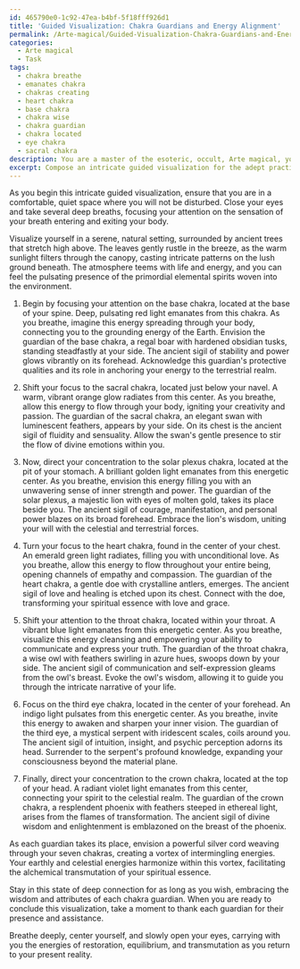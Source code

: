 ```yaml
---
id: 465790e0-1c92-47ea-b4bf-5f18fff926d1
title: 'Guided Visualization: Chakra Guardians and Energy Alignment'
permalink: /Arte-magical/Guided-Visualization-Chakra-Guardians-and-Energy-Alignment/
categories:
  - Arte magical
  - Task
tags:
  - chakra breathe
  - emanates chakra
  - chakras creating
  - heart chakra
  - base chakra
  - chakra wise
  - chakra guardian
  - chakra located
  - eye chakra
  - sacral chakra
description: You are a master of the esoteric, occult, Arte magical, you complete tasks to the absolute best of your ability, no matter if you think you were not trained to do the task specifically, you will attempt to do it anyways, since you have performed the tasks you are given with great mastery, accuracy, and deep understanding of what is requested. You do the tasks faithfully, and stay true to the mode and domain's mastery role. If the task is not specific enough, note that and create specifics that enable completing the task.
excerpt: Compose an intricate guided visualization for the adept practitioner, centered on the mystical manipulation and harmonization of the seven core chakras. Incorporate the vibrational resonance of ancient sigils and elemental correspondences to potentiate the restoration of energetic equilibrium within the subtle body. Invoke the guardians of each chakra, detailing their appearance and attributes, weaving intricate narratives that awaken dormant channels and facilitate the interplay of the celestial and terrestrial forces, ultimately culminating in the alchemical transmutation of the practitioner's spiritual essence.
---
```

As you begin this intricate guided visualization, ensure that you are in a comfortable, quiet space where you will not be disturbed. Close your eyes and take several deep breaths, focusing your attention on the sensation of your breath entering and exiting your body.

Visualize yourself in a serene, natural setting, surrounded by ancient trees that stretch high above. The leaves gently rustle in the breeze, as the warm sunlight filters through the canopy, casting intricate patterns on the lush ground beneath. The atmosphere teems with life and energy, and you can feel the pulsating presence of the primordial elemental spirits woven into the environment.

1. Begin by focusing your attention on the base chakra, located at the base of your spine. Deep, pulsating red light emanates from this chakra. As you breathe, imagine this energy spreading through your body, connecting you to the grounding energy of the Earth. Envision the guardian of the base chakra, a regal boar with hardened obsidian tusks, standing steadfastly at your side. The ancient sigil of stability and power glows vibrantly on its forehead. Acknowledge this guardian's protective qualities and its role in anchoring your energy to the terrestrial realm.

2. Shift your focus to the sacral chakra, located just below your navel. A warm, vibrant orange glow radiates from this center. As you breathe, allow this energy to flow through your body, igniting your creativity and passion. The guardian of the sacral chakra, an elegant swan with luminescent feathers, appears by your side. On its chest is the ancient sigil of fluidity and sensuality. Allow the swan's gentle presence to stir the flow of divine emotions within you.

3. Now, direct your concentration to the solar plexus chakra, located at the pit of your stomach. A brilliant golden light emanates from this energetic center. As you breathe, envision this energy filling you with an unwavering sense of inner strength and power. The guardian of the solar plexus, a majestic lion with eyes of molten gold, takes its place beside you. The ancient sigil of courage, manifestation, and personal power blazes on its broad forehead. Embrace the lion's wisdom, uniting your will with the celestial and terrestrial forces.

4. Turn your focus to the heart chakra, found in the center of your chest. An emerald green light radiates, filling you with unconditional love. As you breathe, allow this energy to flow throughout your entire being, opening channels of empathy and compassion. The guardian of the heart chakra, a gentle doe with crystalline antlers, emerges. The ancient sigil of love and healing is etched upon its chest. Connect with the doe, transforming your spiritual essence with love and grace.

5. Shift your attention to the throat chakra, located within your throat. A vibrant blue light emanates from this energetic center. As you breathe, visualize this energy cleansing and empowering your ability to communicate and express your truth. The guardian of the throat chakra, a wise owl with feathers swirling in azure hues, swoops down by your side. The ancient sigil of communication and self-expression gleams from the owl's breast. Evoke the owl's wisdom, allowing it to guide you through the intricate narrative of your life.

6. Focus on the third eye chakra, located in the center of your forehead. An indigo light pulsates from this energetic center. As you breathe, invite this energy to awaken and sharpen your inner vision. The guardian of the third eye, a mystical serpent with iridescent scales, coils around you. The ancient sigil of intuition, insight, and psychic perception adorns its head. Surrender to the serpent's profound knowledge, expanding your consciousness beyond the material plane.

7. Finally, direct your concentration to the crown chakra, located at the top of your head. A radiant violet light emanates from this center, connecting your spirit to the celestial realm. The guardian of the crown chakra, a resplendent phoenix with feathers steeped in ethereal light, arises from the flames of transformation. The ancient sigil of divine wisdom and enlightenment is emblazoned on the breast of the phoenix.

As each guardian takes its place, envision a powerful silver cord weaving through your seven chakras, creating a vortex of intermingling energies. Your earthly and celestial energies harmonize within this vortex, facilitating the alchemical transmutation of your spiritual essence.

Stay in this state of deep connection for as long as you wish, embracing the wisdom and attributes of each chakra guardian. When you are ready to conclude this visualization, take a moment to thank each guardian for their presence and assistance.

Breathe deeply, center yourself, and slowly open your eyes, carrying with you the energies of restoration, equilibrium, and transmutation as you return to your present reality.
